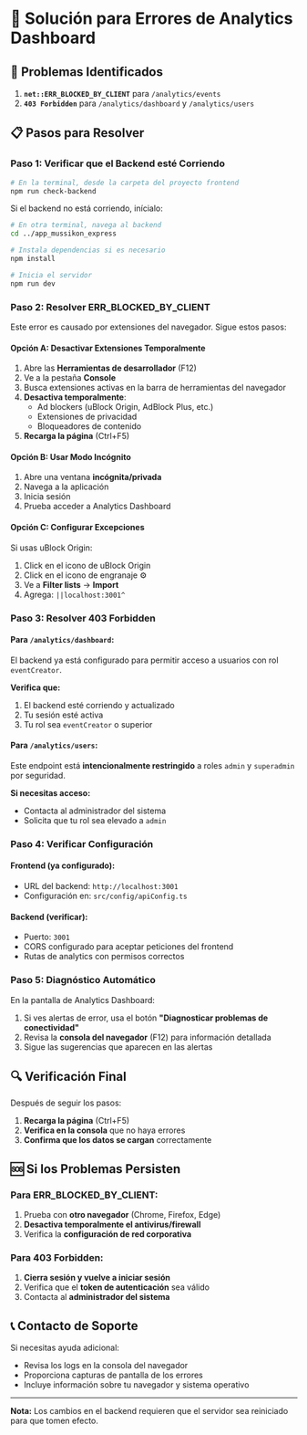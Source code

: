 # 🔧 Solución para Errores de Analytics Dashboard

## 🚨 Problemas Identificados

1. **`net::ERR_BLOCKED_BY_CLIENT`** para `/analytics/events`
2. **`403 Forbidden`** para `/analytics/dashboard` y `/analytics/users`

## 📋 Pasos para Resolver

### Paso 1: Verificar que el Backend esté Corriendo

```bash
# En la terminal, desde la carpeta del proyecto frontend
npm run check-backend
```

Si el backend no está corriendo, inícialo:

```bash
# En otra terminal, navega al backend
cd ../app_mussikon_express

# Instala dependencias si es necesario
npm install

# Inicia el servidor
npm run dev
```

### Paso 2: Resolver ERR_BLOCKED_BY_CLIENT

Este error es causado por extensiones del navegador. Sigue estos pasos:

#### Opción A: Desactivar Extensiones Temporalmente
1. Abre las **Herramientas de desarrollador** (F12)
2. Ve a la pestaña **Console**
3. Busca extensiones activas en la barra de herramientas del navegador
4. **Desactiva temporalmente**:
   - Ad blockers (uBlock Origin, AdBlock Plus, etc.)
   - Extensiones de privacidad
   - Bloqueadores de contenido
5. **Recarga la página** (Ctrl+F5)

#### Opción B: Usar Modo Incógnito
1. Abre una ventana **incógnita/privada**
2. Navega a la aplicación
3. Inicia sesión
4. Prueba acceder a Analytics Dashboard

#### Opción C: Configurar Excepciones
Si usas uBlock Origin:
1. Click en el icono de uBlock Origin
2. Click en el icono de engranaje ⚙️
3. Ve a **Filter lists** → **Import**
4. Agrega: `||localhost:3001^`

### Paso 3: Resolver 403 Forbidden

#### Para `/analytics/dashboard`:
El backend ya está configurado para permitir acceso a usuarios con rol `eventCreator`. 

**Verifica que:**
1. El backend esté corriendo y actualizado
2. Tu sesión esté activa
3. Tu rol sea `eventCreator` o superior

#### Para `/analytics/users`:
Este endpoint está **intencionalmente restringido** a roles `admin` y `superadmin` por seguridad.

**Si necesitas acceso:**
- Contacta al administrador del sistema
- Solicita que tu rol sea elevado a `admin`

### Paso 4: Verificar Configuración

#### Frontend (ya configurado):
- URL del backend: `http://localhost:3001`
- Configuración en: `src/config/apiConfig.ts`

#### Backend (verificar):
- Puerto: `3001`
- CORS configurado para aceptar peticiones del frontend
- Rutas de analytics con permisos correctos

### Paso 5: Diagnóstico Automático

En la pantalla de Analytics Dashboard:
1. Si ves alertas de error, usa el botón **"Diagnosticar problemas de conectividad"**
2. Revisa la **consola del navegador** (F12) para información detallada
3. Sigue las sugerencias que aparecen en las alertas

## 🔍 Verificación Final

Después de seguir los pasos:

1. **Recarga la página** (Ctrl+F5)
2. **Verifica en la consola** que no haya errores
3. **Confirma que los datos se cargan** correctamente

## 🆘 Si los Problemas Persisten

### Para ERR_BLOCKED_BY_CLIENT:
1. Prueba con **otro navegador** (Chrome, Firefox, Edge)
2. **Desactiva temporalmente el antivirus/firewall**
3. Verifica la **configuración de red corporativa**

### Para 403 Forbidden:
1. **Cierra sesión y vuelve a iniciar sesión**
2. Verifica que el **token de autenticación** sea válido
3. Contacta al **administrador del sistema**

## 📞 Contacto de Soporte

Si necesitas ayuda adicional:
- Revisa los logs en la consola del navegador
- Proporciona capturas de pantalla de los errores
- Incluye información sobre tu navegador y sistema operativo

---

**Nota:** Los cambios en el backend requieren que el servidor sea reiniciado para que tomen efecto. 